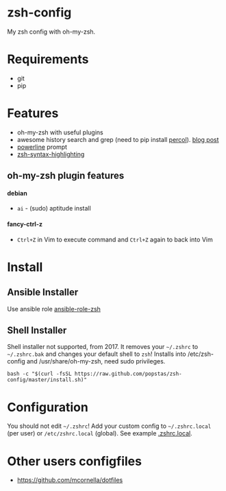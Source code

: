 # zsh-config
My zsh config with oh-my-zsh.


# Requirements
- git
- pip


# Features
- oh-my-zsh with useful plugins
- awesome history search and grep (need to pip install [percol](https://github.com/mooz/percol)).
  [blog post](http://blog.popstas.ru/blog/2015/12/10/interactive-bash-history-with-search/)
- [powerline](https://github.com/powerline/powerline) prompt
- [zsh-syntax-highlighting](https://github.com/zsh-users/zsh-syntax-highlighting)

## oh-my-zsh plugin features
#### debian
- `ai` - (sudo) aptitude install
#### fancy-ctrl-z
- `Ctrl+Z` in Vim to execute command and `Ctrl+Z` again to back into Vim


# Install

## Ansible Installer
Use ansible role [ansible-role-zsh](https://github.com/viasite-ansible/ansible-role-zsh)

## Shell Installer
Shell installer not supported, from 2017.
It removes your `~/.zshrc` to `~/.zshrc.bak` and changes your default shell to `zsh`!
Installs into /etc/zsh-config and /usr/share/oh-my-zsh, need sudo privileges.

```
bash -c "$(curl -fsSL https://raw.github.com/popstas/zsh-config/master/install.sh)"
```


# Configuration
You should not edit `~/.zshrc`! 
Add your custom config to `~/.zshrc.local` (per user) or `/etc/zshrc.local` (global).
See example [.zshrc.local](.zshrc.local).


# Other users configfiles
- https://github.com/mcornella/dotfiles
